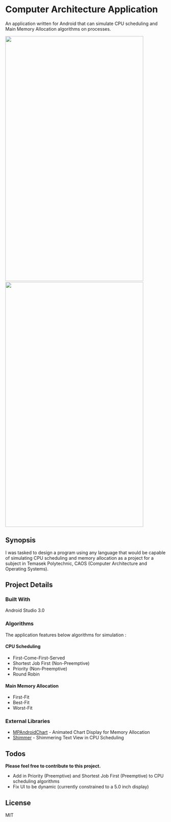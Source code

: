 # Computer Architecture Application

An application written for Android that can simulate CPU scheduling and Main Memory Allocation algorithms on processes.

<img src="https://raw.githubusercontent.com/abila5h/ComputerArchitectureApp-Android/master/screencaps/image2.png" width="432" height="768">&nbsp;<img src="https://raw.githubusercontent.com/abila5h/ComputerArchitectureApp-Android/master/screencaps/image4.png" width="432" height="768">

## Synopsis
I was tasked to design a program using any language that would be capable of simulating CPU scheduling and memory allocation as a project for a subject in Temasek Polytechnic, CAOS (Computer Architecture and Operating Systems).

## Project Details

### Built With 
Android Studio 3.0

### Algorithms
The application features below algorithms for simulation : 

#### CPU Scheduling

  - First-Come-First-Served
  - Shortest Job First (Non-Preemptive)
  - Priority (Non-Preemptive)
  - Round Robin
  
#### Main Memory Allocation
  - First-Fit
  - Best-Fit
  - Worst-Fit

### External Libraries
* [MPAndroidChart](https://github.com/PhilJay/MPAndroidChart) - Animated Chart Display for  Memory Allocation
* [Shimmer](https://github.com/RomainPiel/Shimmer-android) - Shimmering Text View in CPU Scheduling




## Todos
**Please feel free to contribute to this project.**
 - Add in Priority (Preemptive) and Shortest Job First (Preemptive) to CPU scheduling algorithms
 - Fix UI to be dynamic (currently constrained to a 5.0 inch display)

License
----

MIT



